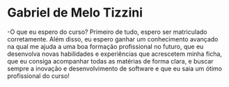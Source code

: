 # Gabriel de Melo Tizzini  


-O que eu espero do curso? 
Primeiro de tudo, espero ser matriculado corretamente. 
Além disso, eu espero ganhar um conhecimento avançado na qual me ajuda a uma boa formação profissional no futuro, que eu desenvolva novas habilidades e experiências que acrescetem minha ficha, que eu consiga acompanhar todas as matérias de forma clara, e buscar sempre a inovação e desenvolvimento de software e que eu saia um ótimo profissional do curso!
